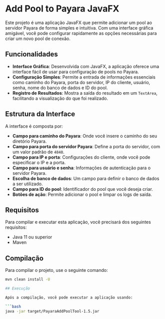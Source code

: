 # Add Pool to Payara JavaFX

Este projeto é uma aplicação JavaFX que permite adicionar um pool ao servidor Payara de forma simples e intuitiva. Com uma interface gráfica amigável, você pode configurar rapidamente as opções necessárias para criar um novo pool de conexão.

## Funcionalidades

- **Interface Gráfica**: Desenvolvida com JavaFX, a aplicação oferece uma interface fácil de usar para configuração de pools no Payara.
- **Configuração Simples**: Permite a entrada de informações essenciais como caminho do Payara, porta do servidor, IP do cliente, usuário, senha, nome do banco de dados e ID do pool.
- **Registro de Resultados**: Mostra a saída do resultado em um `TextArea`, facilitando a visualização do que foi realizado.

## Estrutura da Interface

A interface é composta por:

- **Campo para caminho do Payara**: Onde você insere o caminho do seu diretório Payara.
- **Campo para porta do servidor Payara**: Define a porta do servidor, com um valor padrão de `4848`.
- **Campo para IP e porta**: Configurações do cliente, onde você pode especificar o IP e a porta.
- **Campo para usuário e senha**: Informações de autenticação para o servidor Payara.
- **Escolha de banco de dados**: Um campo para definir o banco de dados a ser utilizado.
- **Campo para ID do pool**: Identificador do pool que você deseja criar.
- **Botões de ação**: Permite adicionar o pool e limpar os logs de saída.

## Requisitos

Para compilar e executar esta aplicação, você precisará dos seguintes requisitos:

- Java 11 ou superior
- Maven

## Compilação

Para compilar o projeto, use o seguinte comando:

```bash
mvn clean install -U

## Execução

Após a compilação, você pode executar a aplicação usando:

```bash
java -jar target/PayaraAddPoolTool-1.5.jar